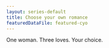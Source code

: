 ```yaml
---
layout: series-default
title: Choose your own romance
featuredDataFile: featured-cyo
---
```

One woman. Three loves. Your choice.